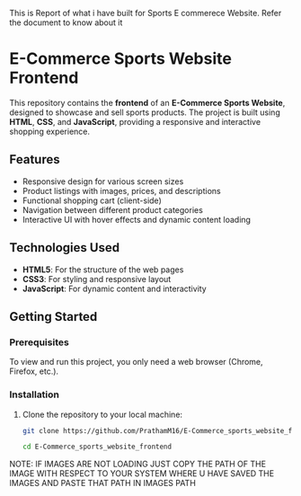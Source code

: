 This is Report of what i have built for Sports E commerece Website. Refer the document to know about it 

# E-Commerce Sports Website Frontend

This repository contains the **frontend** of an **E-Commerce Sports Website**, designed to showcase and sell sports products. The project is built using **HTML**, **CSS**, and **JavaScript**, providing a responsive and interactive shopping experience.

## Features

- Responsive design for various screen sizes
- Product listings with images, prices, and descriptions
- Functional shopping cart (client-side)
- Navigation between different product categories 
- Interactive UI with hover effects and dynamic content loading

## Technologies Used

- **HTML5**: For the structure of the web pages
- **CSS3**: For styling and responsive layout
- **JavaScript**: For dynamic content and interactivity

## Getting Started

### Prerequisites

To view and run this project, you only need a web browser (Chrome, Firefox, etc.).

### Installation

1. Clone the repository to your local machine:

   ```bash
   git clone https://github.com/PrathamM16/E-Commerce_sports_website_frontend.git

   cd E-Commerce_sports_website_frontend


NOTE: IF IMAGES ARE NOT LOADING JUST COPY THE PATH OF THE IMAGE WITH RESPECT TO YOUR SYSTEM WHERE U HAVE SAVED THE IMAGES AND PASTE THAT PATH IN IMAGES PATH

